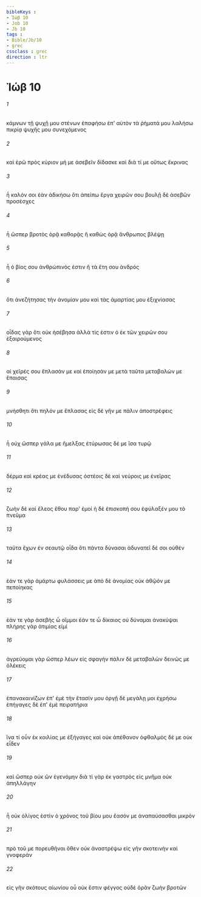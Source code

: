 ```yaml
---
bibleKeys : 
- Ἰώβ 10
- Job 10
- Jb 10
tags : 
- Bible/Jb/10
- grec
cssclass : grec
direction : ltr
---
```


# Ἰώβ 10

###### 1
κάμνων τῇ ψυχῇ μου στένων ἐπαφήσω ἐπ' αὐτὸν τὰ ῥήματά μου λαλήσω πικρίᾳ ψυχῆς μου συνεχόμενος
###### 2
καὶ ἐρῶ πρὸς κύριον μή με ἀσεβεῖν δίδασκε καὶ διὰ τί με οὕτως ἔκρινας
###### 3
ἦ καλόν σοι ἐὰν ἀδικήσω ὅτι ἀπείπω ἔργα χειρῶν σου βουλῇ δὲ ἀσεβῶν προσέσχες
###### 4
ἦ ὥσπερ βροτὸς ὁρᾷ καθορᾷς ἢ καθὼς ὁρᾷ ἄνθρωπος βλέψῃ
###### 5
ἦ ὁ βίος σου ἀνθρώπινός ἐστιν ἢ τὰ ἔτη σου ἀνδρός
###### 6
ὅτι ἀνεζήτησας τὴν ἀνομίαν μου καὶ τὰς ἁμαρτίας μου ἐξιχνίασας
###### 7
οἶδας γὰρ ὅτι οὐκ ἠσέβησα ἀλλὰ τίς ἐστιν ὁ ἐκ τῶν χειρῶν σου ἐξαιρούμενος
###### 8
αἱ χεῖρές σου ἔπλασάν με καὶ ἐποίησάν με μετὰ ταῦτα μεταβαλών με ἔπαισας
###### 9
μνήσθητι ὅτι πηλόν με ἔπλασας εἰς δὲ γῆν με πάλιν ἀποστρέφεις
###### 10
ἦ οὐχ ὥσπερ γάλα με ἤμελξας ἐτύρωσας δέ με ἴσα τυρῷ
###### 11
δέρμα καὶ κρέας με ἐνέδυσας ὀστέοις δὲ καὶ νεύροις με ἐνεῖρας
###### 12
ζωὴν δὲ καὶ ἔλεος ἔθου παρ' ἐμοί ἡ δὲ ἐπισκοπή σου ἐφύλαξέν μου τὸ πνεῦμα
###### 13
ταῦτα ἔχων ἐν σεαυτῷ οἶδα ὅτι πάντα δύνασαι ἀδυνατεῖ δέ σοι οὐθέν
###### 14
ἐάν τε γὰρ ἁμάρτω φυλάσσεις με ἀπὸ δὲ ἀνομίας οὐκ ἀθῷόν με πεποίηκας
###### 15
ἐάν τε γὰρ ἀσεβὴς ὦ οἴμμοι ἐάν τε ὦ δίκαιος οὐ δύναμαι ἀνακύψαι πλήρης γὰρ ἀτιμίας εἰμί
###### 16
ἀγρεύομαι γὰρ ὥσπερ λέων εἰς σφαγήν πάλιν δὲ μεταβαλὼν δεινῶς με ὀλέκεις
###### 17
ἐπανακαινίζων ἐπ' ἐμὲ τὴν ἔτασίν μου ὀργῇ δὲ μεγάλῃ μοι ἐχρήσω ἐπήγαγες δὲ ἐπ' ἐμὲ πειρατήρια
###### 18
ἵνα τί οὖν ἐκ κοιλίας με ἐξήγαγες καὶ οὐκ ἀπέθανον ὀφθαλμὸς δέ με οὐκ εἶδεν
###### 19
καὶ ὥσπερ οὐκ ὢν ἐγενόμην διὰ τί γὰρ ἐκ γαστρὸς εἰς μνῆμα οὐκ ἀπηλλάγην
###### 20
ἦ οὐκ ὀλίγος ἐστὶν ὁ χρόνος τοῦ βίου μου ἔασόν με ἀναπαύσασθαι μικρὸν
###### 21
πρὸ τοῦ με πορευθῆναι ὅθεν οὐκ ἀναστρέψω εἰς γῆν σκοτεινὴν καὶ γνοφεράν
###### 22
εἰς γῆν σκότους αἰωνίου οὗ οὐκ ἔστιν φέγγος οὐδὲ ὁρᾶν ζωὴν βροτῶν
